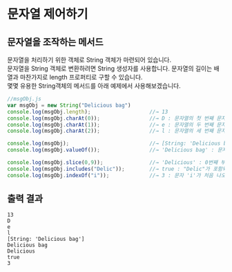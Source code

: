 
# 문자열 제어하기

## 문자열을 조작하는 메서드

문자열을 처리하기 위한 객체로 String 객체가 마련되어 있습니다.  
문자열을 String 객체로 변환하려면 String 생성자를 사용합니다. 
문자열의 길이는 배열과 마찬가지로 length 프로퍼티로 구할 수 있습니다.  
몇몇 유용한 String객체의 메서드를 아래 예제에서 사용해보겠습니다.  

```javascript
//msgObj.js
var msgObj = new String("Delicious bag")
console.log(msgObj.length);                   //→ 13
console.log(msgObj.charAt(0));                //→ D : 문자열의 첫 번째 문자
console.log(msgObj.charAt(1));                //→ e : 문자열의 두 번째 문자
console.log(msgObj.charAt(2));                //→ l : 문자열의 세 번째 문자

console.log(msgObj);                          //→ [String: 'Delicious bag'] : String 객체
console.log(msgObj.valueOf());                //→ 'Delicious bag' : 문자열

console.log(msgObj.slice(0,9));               //→ 'Delicious' : 0번째 부터 9번째 문자 이전의 문자열
console.log(msgObj.includes("Delic"));        //→ true : "Delic"가 포함되어 있는지를 뜻하는 논리값
console.log(msgObj.indexOf("i"));             //→ 3 : 문자 'i'가 처음 나오는 위치
```

## 출력 결과
```
13
D
e
l
[String: 'Delicious bag']
Delicious bag
Delicious
true
3
```
